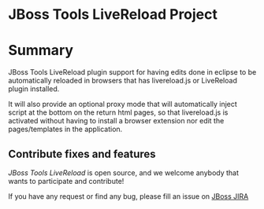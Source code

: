 # JBoss Tools LiveReload Project

# Summary

JBoss Tools LiveReload plugin support for having edits done
in eclipse to be automatically reloaded in browsers that has
livereload.js or LiveReload plugin installed.

It will also provide an optional proxy mode that will automatically inject
script at the bottom on the return html pages, so that livereload.js
is activated without having to install a browser extension nor
edit the pages/templates in the application.

## Contribute fixes and features

_JBoss Tools LiveReload_ is open source, and we welcome anybody that wants to
participate and contribute!

If you have any request or find any bug, please fill an issue on [JBoss JIRA](https://issues.jboss.org/browse/JBIDE/component/12317361)
